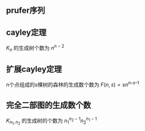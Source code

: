 ## prufer序列



## cayley定理

$K_n$ 的生成树个数为 $n^{n-2}$

## 扩展cayley定理

n个点组成的s棵树的森林的生成数个数为 $F(n, s) = sn^{n – s – 1}$

## 完全二部图的生成数个数

$K_{n_1,n_2}$ 的生成树的个数为 $n_1^{n_2-1}n_2^{n_1-1}$

